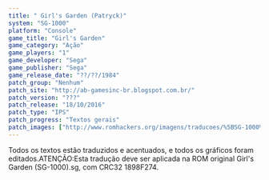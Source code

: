 ```yaml
---
title: " Girl's Garden (Patryck)"
system: "SG-1000"
platform: "Console"
game_title: "Girl's Garden"
game_category: "Ação"
game_players: "1"
game_developer: "Sega"
game_publisher: "Sega"
game_release_date: "??/??/1984"
patch_group: "Nenhum"
patch_site: "http://ab-gamesinc-br.blogspot.com.br/"
patch_version: "???"
patch_release: "18/10/2016"
patch_type: "IPS"
patch_progress: "Textos gerais"
patch_images: ["http://www.romhackers.org/imagens/traducoes/%5BSG-1000%5D%20Girl's%20Garden%20-%20Patryck%20-%201.png","http://www.romhackers.org/imagens/traducoes/%5BSG-1000%5D%20Girl's%20Garden%20-%20Patryck%20-%202.png","http://www.romhackers.org/imagens/traducoes/%5BSG-1000%5D%20Girl's%20Garden%20-%20Patryck%20-%203.png"]
---
```

Todos os textos estão traduzidos e acentuados, e todos os gráficos foram editados.ATENÇÃO:Esta tradução deve ser aplicada na ROM original Girl's Garden (SG-1000).sg, com CRC32 1898F274.